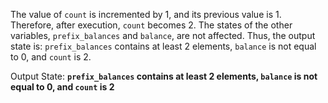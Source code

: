 The value of `count` is incremented by 1, and its previous value is 1. Therefore, after execution, `count` becomes 2. The states of the other variables, `prefix_balances` and `balance`, are not affected. Thus, the output state is: `prefix_balances` contains at least 2 elements, `balance` is not equal to 0, and `count` is 2.

Output State: **`prefix_balances` contains at least 2 elements, `balance` is not equal to 0, and `count` is 2**